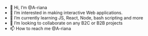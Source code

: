 - 👋 Hi, I’m @A-riana
- 👀 I’m interested in making interactive Web applications.
- 🌱 I’m currently learning JS, React, Node, bash scripting and more
- 💞️ I’m looking to collaborate on any B2C or B2B projects
- 📫 How to reach me @A-riana

<!---
A-riana/A-riana is a ✨ special ✨ repository because its `README.md` (this file) appears on your GitHub profile.
You can click the Preview link to take a look at your changes.
--->
